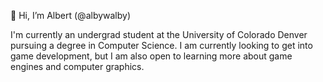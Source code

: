 👋 Hi, I’m Albert (@albywalby)

I'm currently an undergrad student at the University of Colorado Denver pursuing a degree in Computer Science. I am currently looking to get into game development, but I am also open to learning more about game engines and computer graphics.

<!---
albywalby/albywalby is a ✨ special ✨ repository because its `README.md` (this file) appears on your GitHub profile.
You can click the Preview link to take a look at your changes.
--->
